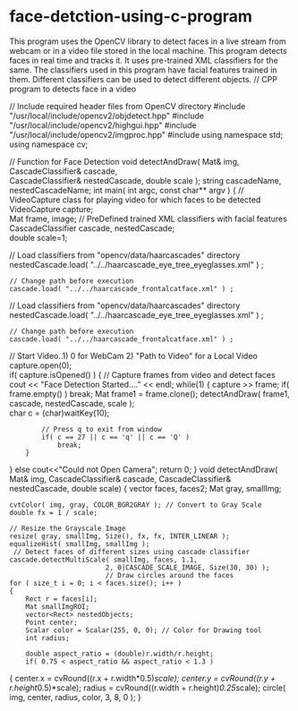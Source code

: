 # face-detction-using-c-program
This program uses the OpenCV library to detect faces in a live stream from webcam or in a video file stored in the local machine. This program detects faces in real time and tracks it. It uses pre-trained XML classifiers for the same. The classifiers used in this program have facial features trained in them. Different classifiers can be used to detect different objects.
// CPP program to detects face in a video 
  
// Include required header files from OpenCV directory 
#include "/usr/local/include/opencv2/objdetect.hpp" 
#include "/usr/local/include/opencv2/highgui.hpp" 
#include "/usr/local/include/opencv2/imgproc.hpp" 
#include <iostream> 
using namespace std; 
using namespace cv; 
  
// Function for Face Detection 
void detectAndDraw( Mat& img, CascadeClassifier& cascade,  
                CascadeClassifier& nestedCascade, double scale ); 
string cascadeName, nestedCascadeName;
int main( int argc, const char** argv ) 
{ 
    // VideoCapture class for playing video for which faces to be detected 
    VideoCapture capture;  
    Mat frame, image; 
 // PreDefined trained XML classifiers with facial features 
    CascadeClassifier cascade, nestedCascade;  
    double scale=1; 
  
// Load classifiers from "opencv/data/haarcascades" directory  
    nestedCascade.load( "../../haarcascade_eye_tree_eyeglasses.xml" ) ; 
  
    // Change path before execution  
    cascade.load( "../../haarcascade_frontalcatface.xml" ) ;  
// Load classifiers from "opencv/data/haarcascades" directory  
    nestedCascade.load( "../../haarcascade_eye_tree_eyeglasses.xml" ) ; 
  
    // Change path before execution  
    cascade.load( "../../haarcascade_frontalcatface.xml" ) ;  
// Start Video..1) 0 for WebCam 2) "Path to Video" for a Local Video 
    capture.open(0);  
    if( capture.isOpened() ) 
    { 
        // Capture frames from video and detect faces 
        cout << "Face Detection Started...." << endl; 
        while(1) 
{ 
            capture >> frame; 
            if( frame.empty() ) 
                break; 
            Mat frame1 = frame.clone(); 
            detectAndDraw( frame1, cascade, nestedCascade, scale );  
            char c = (char)waitKey(10); 
          
            // Press q to exit from window 
            if( c == 27 || c == 'q' || c == 'Q' )  
                break; 
        } 
} 
    else
        cout<<"Could not Open Camera"; 
    return 0; 
} 
void detectAndDraw( Mat& img, CascadeClassifier& cascade, 
                    CascadeClassifier& nestedCascade, 
                    double scale) 
{ 
vector<Rect> faces, faces2; 
    Mat gray, smallImg; 
  
    cvtColor( img, gray, COLOR_BGR2GRAY ); // Convert to Gray Scale 
    double fx = 1 / scale; 
  
    // Resize the Grayscale Image  
    resize( gray, smallImg, Size(), fx, fx, INTER_LINEAR );  
    equalizeHist( smallImg, smallImg );
     // Detect faces of different sizes using cascade classifier  
    cascade.detectMultiScale( smallImg, faces, 1.1,  
                            2, 0|CASCADE_SCALE_IMAGE, Size(30, 30) ); 
                            // Draw circles around the faces 
    for ( size_t i = 0; i < faces.size(); i++ ) 
    { 
        Rect r = faces[i]; 
        Mat smallImgROI; 
        vector<Rect> nestedObjects; 
        Point center; 
        Scalar color = Scalar(255, 0, 0); // Color for Drawing tool 
        int radius; 
  
        double aspect_ratio = (double)r.width/r.height; 
        if( 0.75 < aspect_ratio && aspect_ratio < 1.3 ) 
        
 { 
            center.x = cvRound((r.x + r.width*0.5)*scale); 
            center.y = cvRound((r.y + r.height*0.5)*scale); 
            radius = cvRound((r.width + r.height)*0.25*scale); 
            circle( img, center, radius, color, 3, 8, 0 ); 
        } 
